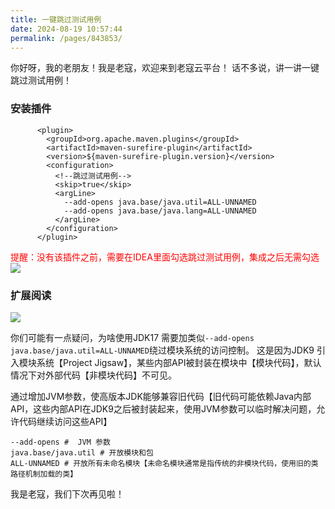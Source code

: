 ```yaml
---
title: 一键跳过测试用例
date: 2024-08-19 10:57:44
permalink: /pages/843853/
---
```


你好呀，我的老朋友！我是老寇，欢迎来到老寇云平台！
话不多说，讲一讲一键跳过测试用例！

### 安装插件

```shell
      <plugin>
        <groupId>org.apache.maven.plugins</groupId>
        <artifactId>maven-surefire-plugin</artifactId>
        <version>${maven-surefire-plugin.version}</version>
        <configuration>
          <!--跳过测试用例-->
          <skip>true</skip>
          <argLine>
            --add-opens java.base/java.util=ALL-UNNAMED
            --add-opens java.base/java.lang=ALL-UNNAMED
          </argLine>
        </configuration>
      </plugin>
```

<font color="red">提醒：没有该插件之前，需要在IDEA里面勾选跳过测试用例，集成之后无需勾选</font>
<img src="/img/一键跳过测试用例/img.png"/>

### 扩展阅读

<img src="/img/一键跳过测试用例/img_1.png"/>

你们可能有一点疑问，为啥使用JDK17 需要加类似```--add-opens java.base/java.util=ALL-UNNAMED```绕过模块系统的访问控制。
这是因为JDK9 引入模块系统【Project Jigsaw】，某些内部API被封装在模块中【模块代码】，默认情况下对外部代码【非模块代码】不可见。

通过增加JVM参数，使高版本JDK能够兼容旧代码【旧代码可能依赖Java内部API，这些内部API在JDK9之后被封装起来，使用JVM参数可以临时解决问题，允许代码继续访问这些API】

```shell
--add-opens #  JVM 参数
java.base/java.util # 开放模块和包
ALL-UNNAMED # 开放所有未命名模块【未命名模块通常是指传统的非模块代码，使用旧的类路径机制加载的类】
```

我是老寇，我们下次再见啦！
